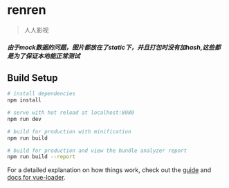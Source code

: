 # renren

> 人人影视
##### 由于mock数据的问题，图片都放在了static下，并且打包时没有加hash,这些都是为了保证本地能正常测试

## Build Setup

``` bash
# install dependencies
npm install

# serve with hot reload at localhost:8080
npm run dev

# build for production with minification
npm run build

# build for production and view the bundle analyzer report
npm run build --report
```

For a detailed explanation on how things work, check out the [guide](http://vuejs-templates.github.io/webpack/) and [docs for vue-loader](http://vuejs.github.io/vue-loader).

